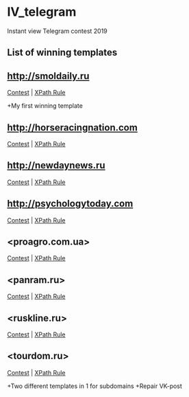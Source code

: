 # IV_telegram

Instant view Telegram contest 2019

## List of winning templates

## <http://smoldaily.ru>

[Contest](https://instantview.telegram.org/contest/smoldaily.ru/winner2019) |
[XPath Rule](smoldaily.ru.xpath)

+My first winning template

## <http://horseracingnation.com>

[Contest](https://instantview.telegram.org/contest/horseracingnation.com/winner2019) |
[XPath Rule](horseracingnation.com.xpath)

## <http://newdaynews.ru>

[Contest](https://instantview.telegram.org/contest/newdaynews.ru/winner2019) |
[XPath Rule](newdaynews.ru.xpath)

## <http://psychologytoday.com>

[Contest](https://instantview.telegram.org/contest/psychologytoday.com/winner2019) |
[XPath Rule](psychologytoday.com.xpath)

## <proagro.com.ua>

[Contest](https://instantview.telegram.org/contest/proagro.com.ua/winner2019) |
[XPath Rule](proagro.com.ua.xpath)

## <panram.ru>

[Contest](https://instantview.telegram.org/contest/panram.ru/winner2019) |
[XPath Rule](panram.ru.xpath)

## <ruskline.ru>

[Contest](https://instantview.telegram.org/contest/ruskline.ru/winner2019) |
[XPath Rule](ruskline.ru.xpath)

## <tourdom.ru>

[Contest](https://instantview.telegram.org/contest/tourdom.ru/winner2019) |
[XPath Rule](tourdom.ru.xpath)

+Two different templates in 1 for subdomains
+Repair VK-post